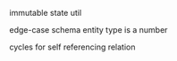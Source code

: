 immutable state util
    
edge-case
    schema entity type is a number

cycles for self referencing relation